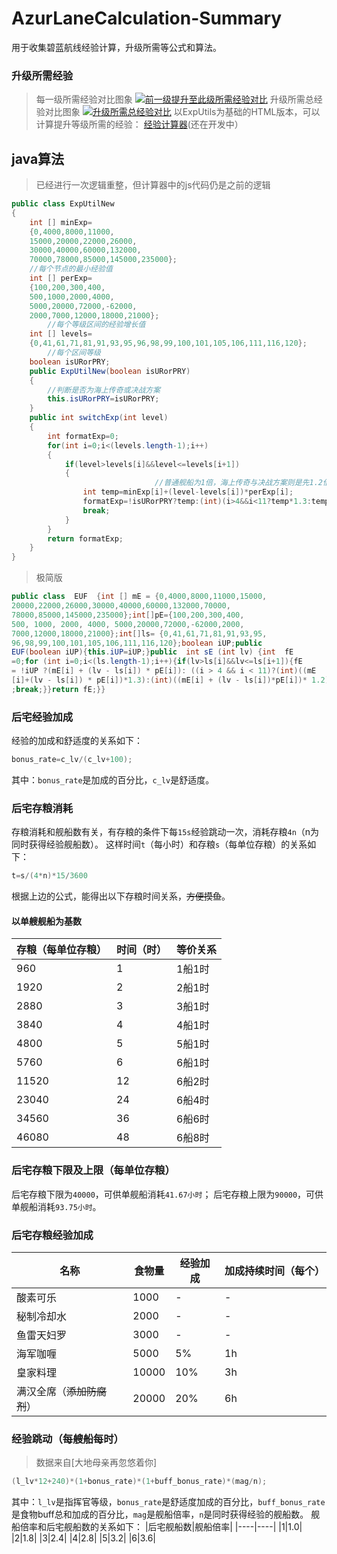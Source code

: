 # AzurLaneCalculation-Summary
用于收集碧蓝航线经验计算，升级所需等公式和算法。

### 升级所需经验
>每一级所需经验对比图象
[![前一级提升至此级所需经验对比](https://200git.github.io/EXPcalculation.github.io/per_exp.png)](https://200git.github.io/EXPcalculation.github.io/per_exp.png)
>升级所需总经验对比图象
[![升级所需总经验对比](https://200git.github.io/EXPcalculation.github.io/exp.png)](https://200git.github.io/EXPcalculation.github.io/exp.png)
以ExpUtils为基础的HTML版本，可以计算提升等级所需的经验：
[经验计算器](https://200git.github.io/EXPcalculation.github.io/)(还在开发中）

## java算法
>已经进行一次逻辑重整，但计算器中的js代码仍是之前的逻辑
```java
public class ExpUtilNew
{
	int [] minExp=
	{0,4000,8000,11000,
	15000,20000,22000,26000,
	30000,40000,60000,132000,
	70000,78000,85000,145000,235000};
	//每个节点的最小经验值
	int [] perExp=
	{100,200,300,400,
	500,1000,2000,4000,
	5000,20000,72000,-62000,
	2000,7000,12000,18000,21000};
        //每个等级区间的经验增长值
	int [] levels=
	{0,41,61,71,81,91,93,95,96,98,99,100,101,105,106,111,116,120};
        //每个区间等级
	boolean isURorPRY;
	public ExpUtilNew(boolean isURorPRY)
	{
		//判断是否为海上传奇或决战方案
		this.isURorPRY=isURorPRY;
	}
	public int switchExp(int level)
	{
		int formatExp=0;
		for(int i=0;i<(levels.length-1);i++)
		{
			if(level>levels[i]&&level<=levels[i+1])
			{
                                //普通舰船为1倍，海上传奇与决战方案则是先1.2倍，90-100级1.3倍然后1.2倍
				int temp=minExp[i]+(level-levels[i])*perExp[i];
				formatExp=!isURorPRY?temp:(int)(i>4&&i<11?temp*1.3:temp*1.2);
				break;
			}
		}
		return formatExp;
	}
}
```
>极简版
```java
public class  EUF  {int [] mE = {0,4000,8000,11000,15000,
20000,22000,26000,30000,40000,60000,132000,70000,
78000,85000,145000,235000};int[]pE={100,200,300,400,
500, 1000, 2000, 4000, 5000,20000,72000,-62000,2000,
7000,12000,18000,21000};int[]ls= {0,41,61,71,81,91,93,95,
96,98,99,100,101,105,106,111,116,120};boolean iUP;public
EUF(boolean iUP){this.iUP=iUP;}public  int sE (int lv) {int  fE
=0;for (int i=0;i<(ls.length-1);i++){if(lv>ls[i]&&lv<=ls[i+1]){fE
= !iUP ?(mE[i] + (lv - ls[i]) * pE[i]): ((i > 4 && i < 11)?(int)((mE
[i]+(lv - ls[i]) * pE[i])*1.3):(int)((mE[i] + (lv - ls[i])*pE[i])* 1.2))
;break;}}return fE;}}
```
### 后宅经验加成
经验的加成和舒适度的关系如下：
```java
bonus_rate=c_lv/(c_lv+100);
```
其中：`bonus_rate`是加成的百分比，`c_lv`是舒适度。

### 后宅存粮消耗
存粮消耗和舰船数有关，有存粮的条件下每`15s`经验跳动一次，消耗存粮`4n`（n为同时获得经验舰船数）。
这样时间`t`（每小时）和存粮`s`（每单位存粮）的关系如下：
```java
t=s/(4*n)*15/3600
```
根据上边的公式，能得出以下存粮时间关系，~~方便摸鱼~~。

#### 以单艘舰船为基数
|存粮（每单位存粮）|时间（时）|等价关系|
|----|----|----|
|960|1|1船1时|
|1920|2|2船1时|
|2880|3|3船1时|
|3840|4|4船1时|
|4800|5|5船1时|
|5760|6|6船1时|
|11520|12|6船2时|
|23040|24|6船4时|
|34560|36|6船6时|
|46080|48|6船8时|

### 后宅存粮下限及上限（每单位存粮）
后宅存粮下限为`40000`，可供单舰船消耗`41.67小时`；
后宅存粮上限为`90000`，可供单舰船消耗`93.75小时`。

### 后宅存粮经验加成
|名称|食物量|经验加成|加成持续时间（每个）|
|----|----|----|----|
|酸素可乐|1000|-|-|
|秘制冷却水|2000|-|-|
|鱼雷天妇罗|3000|-|-|
|海军咖喱|5000|5%|1h|
|皇家料理|10000|10%|3h|
|满汉全席（~~添加防腐剂~~）|20000|20%|6h|

### 经验跳动（每艘船每时）
>数据来自[大地母亲再忽悠着你]
```java
(l_lv*12+240)*(1+bonus_rate)*(1+buff_bonus_rate)*(mag/n);
```
其中：`l_lv`是指挥官等级，`bonus_rate`是舒适度加成的百分比，`buff_bonus_rate`是食物buff总和加成的百分比，`mag`是舰船倍率，`n`是同时获得经验的舰船数。
舰船倍率和后宅舰船数的关系如下：
|后宅舰船数|舰船倍率|
|----|----|
|1|1.0|
|2|1.8|
|3|2.4|
|4|2.8|
|5|3.2|
|6|3.6|

